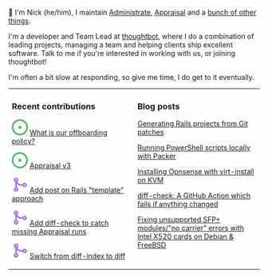 👋 I'm Nick (he/him), I maintain [Administrate][1], [Appraisal][2] and a [bunch
of other things][3].

I'm a developer and Team Lead at [thoughtbot][4], where I do a combination of
leading projects, managing a team and helping clients ship excellent software.
Talk to me if you're interested in working with us, or joining thoughtbot!

I'm often a bit slow at responding, so give me time, I do get to it eventually.

<table><tr><td valign="top" width="50%">

### Recent contributions

<!-- contributions starts -->
![](icons/issue_open.svg) [What is our offboarding policy?](https://github.com/thoughtbot/thoughtbot.social/issues/7)

![](icons/issue_open.svg) [Appraisal v3](https://github.com/thoughtbot/appraisal/issues/204)

![](icons/pull_request_merged.svg) [Add post on Rails "template" approach](https://github.com/nickcharlton/site/pull/119)

![](icons/pull_request_merged.svg) [Add diff-check to catch missing Appraisal runs](https://github.com/thoughtbot/administrate/pull/2609)

![](icons/pull_request_merged.svg) [Switch from diff-index to diff](https://github.com/nickcharlton/diff-check/pull/9)

<!-- contributions ends -->
</td><td valign="top" width="50%">

### Blog posts

<!-- blog starts -->
[Generating Rails projects from Git patches](https://nickcharlton.net/posts/rails-projects-from-git-patches.html)

[Running PowerShell scripts locally with Packer](https://nickcharlton.net/posts/running-powershell-scripts-locally-with-packer.html)

[Installing Opnsense with virt-install on KVM](https://nickcharlton.net/posts/installing-opnsense-virt-install-kvm-serial.html)

[diff-check: A GitHub Action which fails if anything changed](https://nickcharlton.net/posts/diff-check-github-action.html)

[Fixing unsupported SFP+ modules/"no carrier" errors with Intel X520 cards on Debian & FreeBSD](https://nickcharlton.net/posts/unsupported-sfp-modules-intel-x520-debian-freebsd.html)

<!-- blog ends -->
</td></tr></table>

[1]: https://github.com/thoughtbot/administrate
[2]: https://github.com/thoughtbot/appraisal
[3]: https://github.com/nickcharlton?tab=repositories
[4]: https://thoughtbot.com
